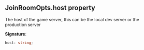 
## JoinRoomOpts.host property

The host of the game server, this can be the local dev server or the production server

**Signature:**

```typescript
host: string;
```
